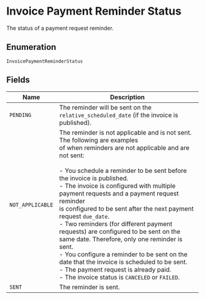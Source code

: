 <!-- Optimized: 2025-10-06 -->
<!-- RPM: 1.6.2.1.1.6.2.1_invoice-payment-reminder-status_20251006 -->
<!-- Session: E2E RPM DNA Application -->
<!-- AOM: RND (Reggie & Dro) -->
<!-- COI: TECHNOLOGY -->
<!-- RPM: HIGH -->
<!-- ACTION: BUILD -->

# Invoice Payment Reminder Status

The status of a payment request reminder.

## Enumeration

`InvoicePaymentReminderStatus`

## Fields

| Name | Description |
|  --- | --- |
| `PENDING` | The reminder will be sent on the `relative_scheduled_date` (if the invoice is published). |
| `NOT_APPLICABLE` | The reminder is not applicable and is not sent. The following are examples<br>of when reminders are not applicable and are not sent:<br><br>- You schedule a reminder to be sent before the invoice is published.<br>- The invoice is configured with multiple payment requests and a payment request reminder<br>  is configured to be sent after the next payment request `due_date`.<br>- Two reminders (for different payment requests) are configured to be sent on the<br>  same date. Therefore, only one reminder is sent.<br>- You configure a reminder to be sent on the date that the invoice is scheduled to be sent.<br>- The payment request is already paid.<br>- The invoice status is `CANCELED` or `FAILED`. |
| `SENT` | The reminder is sent. |
